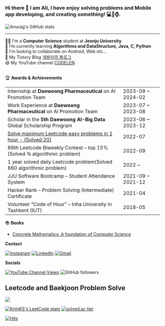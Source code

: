 <!-- ![header](https://capsule-render.vercel.app/api?type=waving&color=auto&height=200&section=header&text=Alisherka7%20&fontSize=90) -->
### Hi there 👋 I am Ali, I have enjoy solving problems and Mobile app developing, and creating something! 💻📱⌚️.<br>
![Anurag's GitHub stats](https://github-readme-stats.vercel.app/api?username=Alisherka7&show_icons=true&theme=dracula)<br>
<hr>
👨‍🎓 I'm a <b>Computer Science</b> student at <b>Jeonju University</b><br>
📖 I’m currently learning <b>Algorithms and DataStructure, Java, C, Python</b><br>
👯 I'm looking to collaborate on Android, Web etc...<br>
💬 My Tistory Blog <a href="https://alisher.tistory.com/">개발자의 블로그</a><br>
😄 My YouTube channel <a href="https://www.youtube.com/channel/UCSSxz9RATKJD9Qa8_IgpqAA">CODELEN</a><br><br>

:trophy: **Awards & Achievements**
<table>
<tr>
    <td>Internship at <b>Daewoong Pharmaceutical</b> on AI Promotion Team</td>
    <td>2023-09 ~ 2024-02</td>
</tr>
<tr>
    <td>Work Experience at <b>Daewoong Pharmaceutical</b> on AI Promotion Team</td>
    <td>2023-07 ~ 2023-08</td>
</tr>
<tr>
    <td>Scholar in the <b>5th Daewoong AI-Big Data</b> Global Scholarship Program</td>
    <td>2023-06 ~ 2023-12</td>
</tr>
  <tr>
    <td><a href="https://youtu.be/H0M4NSHu_sQ">Solve maximum Leetcode easy problems in 1 hour - (Solved 20) </a></td>
    <td>2022-07</td>
</tr>
<tr>
    <td>86th Leetcode Biweekly Contest – top 15% (Solved 3⁄4 algorithmic problem) </td>
    <td>2022-09</td>
</tr>
  <tr>
    <td>1 year solved daily Leetcode problem(Solved 860 algorithmic problem) </td>
    <td>2022 ~ </td>
</tr>
<tr>
    <td>JJU Software Bootcamp – Student Attendance System  </td>
    <td>2021-09 ~ 2021-12</td>
</tr>
   <tr>
    <td>Hacker Rank – Problem Solving (Intermediate) Certificate</td>
    <td>2021-04</td>
</tr>
<tr>
    <td>Volunteer “Code of Hour” – Inha University in Tashkent (IUT)</td>
    <td>2018-05</td>
</tr>
</table>

<!--
* Scholar in the **5th Daewoong AI-Big Data** Global Scholarship Program - 2023-06 ~ 2023-12
* 86th Leetcode Biweekly Contest – top 15%                               - 2022/09
* 1 year solved (Daily) Leetcode problem - (Solved 860) <br>
* <a href="https://youtu.be/H0M4NSHu_sQ">Solve maximum Leetcode easy problems in 1 hour - (Solved 20) </a>
* Typing test - 1 hour (92 wpm) <br> -->


:books: **Books**
* <a href="https://github.com/Alisherka7/concrete_mathematics_a_foundation_of_cs">Concrete Mathematics: A foundation of Computer Science</a>

**Contact**

[![Instagram](https://img.shields.io/badge/Instagram-E4405F?style=for-the-badge&logo=instagram&logoColor=white)](https://www.instagram.com/sorry_but_im_monster/) 
[![LinkedIn](https://img.shields.io/badge/LinkedIn-0077B5?style=for-the-badge&logo=linkedin&logoColor=white)](https://www.linkedin.com/in/alisherka7/) 
[![Gmail](https://img.shields.io/badge/Gmail-D14836?style=for-the-badge&logo=gmail&logoColor=white&link=mailto:alisherka0151@gmail.com)](mailto:alisherka0151@gmail.com) 


**Socials**


[![YouTube Channel Views](https://img.shields.io/youtube/channel/views/UCSSxz9RATKJD9Qa8_IgpqAA)](https://www.youtube.com/channel/UCSSxz9RATKJD9Qa8_IgpqAA)
![GitHub followers](https://img.shields.io/github/followers/Alisherka7?logo=github)

## Leetcode and Baekjoon Problem Solve
![](https://badges.peiyuan.ch/leetcode/sorry_but_im_monster/ranking)

[![KnlnKS's LeetCode stats](https://leetcode-stats-six.vercel.app/api?username=sorry_but_im_monster&theme=dark)](https://leetcode.com/sorry_but_im_monster/)
[![solved.ac tier](http://mazassumnida.wtf/api/v2/generate_badge?boj=ali0151)](https://solved.ac/ali0151)

[![Hits](https://hits.seeyoufarm.com/api/count/incr/badge.svg?url=https%3A%2F%2Fgithub.com%2FAlisherka7%2FAlisherka7%2F&count_bg=%236DCFD0&title_bg=%23555555&icon=&icon_color=%23E7E7E7&title=hits&edge_flat=false)](https://hits.seeyoufarm.com)

<!--
**Alisherka7/Alisherka7** is a ✨ _special_ ✨ repository because its `README.md` (this file) appears on your GitHub profile.

Here are some ideas to get you started:

- 🔭 I’m currently working on ...
- 🌱 I’m currently learning ...📖
- 👯 I’m looking to collaborate on ...
- 🤔 I’m looking for help with ...
- 💬 Ask me about ...
- 📫 How to reach me: ...
- 😄 Pronouns: ...
- ⚡ Fun fact: ...
-->
